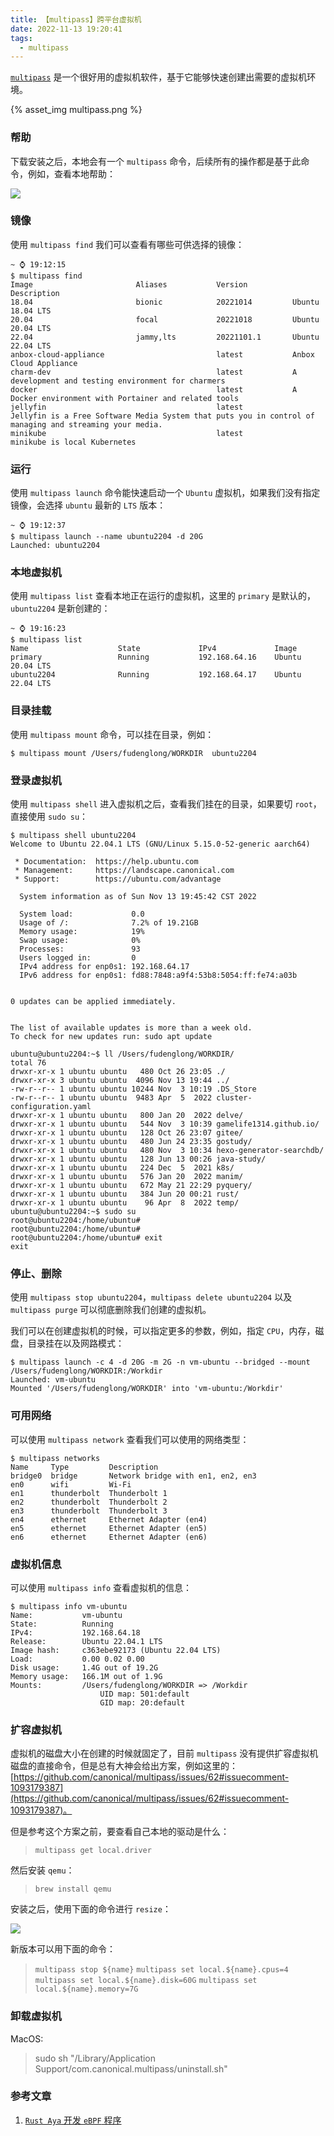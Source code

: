 ```yaml
---
title: 【multipass】跨平台虚拟机
date: 2022-11-13 19:20:41
tags:
  - multipass
---
```


[`multipass`](https://multipass.run/) 是一个很好用的虚拟机软件，基于它能够快速创建出需要的虚拟机环境。

{% asset_img multipass.png %}

<!-- more -->

### 帮助

下载安装之后，本地会有一个 `multipass` 命令，后续所有的操作都是基于此命令，例如，查看本地帮助：

![](multipass-help.png)

### 镜像

使用 `multipass find` 我们可以查看有哪些可供选择的镜像：

```
~ ⌚ 19:12:15
$ multipass find
Image                       Aliases           Version          Description
18.04                       bionic            20221014         Ubuntu 18.04 LTS
20.04                       focal             20221018         Ubuntu 20.04 LTS
22.04                       jammy,lts         20221101.1       Ubuntu 22.04 LTS
anbox-cloud-appliance                         latest           Anbox Cloud Appliance
charm-dev                                     latest           A development and testing environment for charmers
docker                                        latest           A Docker environment with Portainer and related tools
jellyfin                                      latest           Jellyfin is a Free Software Media System that puts you in control of managing and streaming your media.
minikube                                      latest           minikube is local Kubernetes
```

### 运行

使用 `multipass launch` 命令能快速启动一个 `Ubuntu` 虚拟机，如果我们没有指定镜像，会选择 `ubuntu` 最新的 `LTS` 版本：

```
~ ⌚ 19:12:37
$ multipass launch --name ubuntu2204 -d 20G
Launched: ubuntu2204
```

### 本地虚拟机

使用 `multipass list` 查看本地正在运行的虚拟机，这里的 `primary` 是默认的，`ubuntu2204` 是新创建的：

```
~ ⌚ 19:16:23
$ multipass list
Name                    State             IPv4             Image
primary                 Running           192.168.64.16    Ubuntu 20.04 LTS
ubuntu2204              Running           192.168.64.17    Ubuntu 22.04 LTS
```

### 目录挂载

使用 `multipass mount` 命令，可以挂在目录，例如：

```
$ multipass mount /Users/fudenglong/WORKDIR  ubuntu2204
```

### 登录虚拟机

使用 `multipass shell` 进入虚拟机之后，查看我们挂在的目录，如果要切 `root`，直接使用 `sudo su`：

```
$ multipass shell ubuntu2204
Welcome to Ubuntu 22.04.1 LTS (GNU/Linux 5.15.0-52-generic aarch64)

 * Documentation:  https://help.ubuntu.com
 * Management:     https://landscape.canonical.com
 * Support:        https://ubuntu.com/advantage

  System information as of Sun Nov 13 19:45:42 CST 2022

  System load:             0.0
  Usage of /:              7.2% of 19.21GB
  Memory usage:            19%
  Swap usage:              0%
  Processes:               93
  Users logged in:         0
  IPv4 address for enp0s1: 192.168.64.17
  IPv6 address for enp0s1: fd88:7848:a9f4:53b8:5054:ff:fe74:a03b


0 updates can be applied immediately.


The list of available updates is more than a week old.
To check for new updates run: sudo apt update

ubuntu@ubuntu2204:~$ ll /Users/fudenglong/WORKDIR/
total 76
drwxr-xr-x 1 ubuntu ubuntu   480 Oct 26 23:05 ./
drwxr-xr-x 3 ubuntu ubuntu  4096 Nov 13 19:44 ../
-rw-r--r-- 1 ubuntu ubuntu 10244 Nov  3 10:19 .DS_Store
-rw-r--r-- 1 ubuntu ubuntu  9483 Apr  5  2022 cluster-configuration.yaml
drwxr-xr-x 1 ubuntu ubuntu   800 Jan 20  2022 delve/
drwxr-xr-x 1 ubuntu ubuntu   544 Nov  3 10:39 gamelife1314.github.io/
drwxr-xr-x 1 ubuntu ubuntu   128 Oct 26 23:07 gitee/
drwxr-xr-x 1 ubuntu ubuntu   480 Jun 24 23:35 gostudy/
drwxr-xr-x 1 ubuntu ubuntu   480 Nov  3 10:34 hexo-generator-searchdb/
drwxr-xr-x 1 ubuntu ubuntu   128 Jun 13 00:26 java-study/
drwxr-xr-x 1 ubuntu ubuntu   224 Dec  5  2021 k8s/
drwxr-xr-x 1 ubuntu ubuntu   576 Jan 20  2022 manim/
drwxr-xr-x 1 ubuntu ubuntu   672 May 21 22:29 pyquery/
drwxr-xr-x 1 ubuntu ubuntu   384 Jun 20 00:21 rust/
drwxr-xr-x 1 ubuntu ubuntu    96 Apr  8  2022 temp/
ubuntu@ubuntu2204:~$ sudo su
root@ubuntu2204:/home/ubuntu#
root@ubuntu2204:/home/ubuntu#
root@ubuntu2204:/home/ubuntu# exit
exit
```

### 停止、删除

使用 `multipass stop ubuntu2204`，`multipass delete ubuntu2204` 以及 `multipass purge` 可以彻底删除我们创建的虚拟机。

我们可以在创建虚拟机的时候，可以指定更多的参数，例如，指定 `CPU`，内存，磁盘，目录挂在以及网路模式：

```
$ multipass launch -c 4 -d 20G -m 2G -n vm-ubuntu --bridged --mount /Users/fudenglong/WORKDIR:/Workdir
Launched: vm-ubuntu
Mounted '/Users/fudenglong/WORKDIR' into 'vm-ubuntu:/Workdir'
```

### 可用网络

可以使用 `multipass network` 查看我们可以使用的网络类型：

```
$ multipass networks
Name     Type         Description
bridge0  bridge       Network bridge with en1, en2, en3
en0      wifi         Wi-Fi
en1      thunderbolt  Thunderbolt 1
en2      thunderbolt  Thunderbolt 2
en3      thunderbolt  Thunderbolt 3
en4      ethernet     Ethernet Adapter (en4)
en5      ethernet     Ethernet Adapter (en5)
en6      ethernet     Ethernet Adapter (en6)
```

### 虚拟机信息

可以使用 `multipass info` 查看虚拟机的信息：

```
$ multipass info vm-ubuntu
Name:           vm-ubuntu
State:          Running
IPv4:           192.168.64.18
Release:        Ubuntu 22.04.1 LTS
Image hash:     c363ebe92173 (Ubuntu 22.04 LTS)
Load:           0.00 0.02 0.00
Disk usage:     1.4G out of 19.2G
Memory usage:   166.1M out of 1.9G
Mounts:         /Users/fudenglong/WORKDIR => /Workdir
                    UID map: 501:default
                    GID map: 20:default
```

### 扩容虚拟机

虚拟机的磁盘大小在创建的时候就固定了，目前 `multipass` 没有提供扩容虚拟机磁盘的直接命令，但是总有大神会给出方案，例如这里的：[https://github.com/canonical/multipass/issues/62#issuecomment-1093179387](https://github.com/canonical/multipass/issues/62#issuecomment-1093179387)。

但是参考这个方案之前，要查看自己本地的驱动是什么：

> `multipass get local.driver`

然后安装 `qemu`：

> `brew install qemu`

安装之后，使用下面的命令进行 `resize`：

![](resize.png)

新版本可以用下面的命令：

> `multipass stop ${name}`
> `multipass set local.${name}.cpus=4`
> `multipass set local.${name}.disk=60G`
> `multipass set local.${name}.memory=7G`

### 卸载虚拟机

MacOS:

>  sudo sh "/Library/Application Support/com.canonical.multipass/uninstall.sh"


### 参考文章

1. [`Rust Aya` 开发 `eBPF` 程序](https://mp.weixin.qq.com/s/HuTISol9ucqo7EQAVS8h6g)